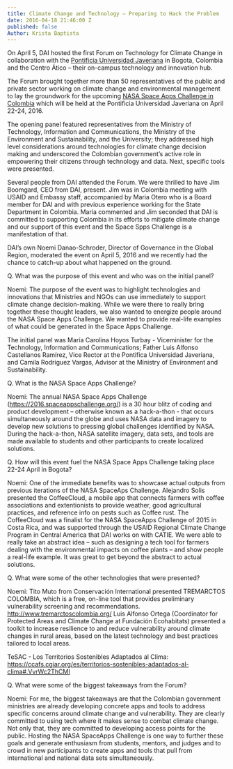 ```yaml
---
title: Climate Change and Technology – Preparing to Hack the Problem
date: 2016-04-18 21:46:00 Z
published: false
Author: Krista Baptista
---
```


On April 5, DAI hosted the first Forum on Technology for Climate Change in collaboration with the [Pontificia Universidad Javeriana](http://www.javeriana.edu.co/) in Bogota, Colombia and the Centro Ático – their on-campus technology and innovation hub. 

The Forum brought together more than 50 representatives of the public and private sector working on climate change and environmental management to lay the groundwork for the upcoming [NASA Space Apps Challenge in Colombia](https://2016.spaceappschallenge.org/locations/bogota-colombia) which will be held at the Pontificia Universidad Javeriana on April 22-24, 2016.  

The opening panel featured representatives from the Ministry of Technology, Information and Communications, the Ministry of the Environment and Sustainability, and the University; they addressed high level considerations around technologies for climate change decision making and underscored the Colombian government’s active role in empowering their citizens through technology and data.  Next, specific tools were presented. 

Several people from DAI attended the Forum.  We were thrilled to have Jim Boomgard, CEO from DAI, present.  Jim was in Colombia meeting with USAID and Embassy staff, accompanied by Maria Otero who is a Board member for DAI and with previous experience working for the State Department in Colombia.  Maria commented and Jim seconded that DAI is committed to supporting Colombia in its efforts to mitigate climate change and our support of this event and the Space Spps Challenge is a manifestation of that.  

DAI’s own Noemi Danao-Schroder, Director of Governance in the Global Region, moderated the event on April 5, 2016 and we recently had the chance to catch-up about what happened on the ground.

Q. What was the purpose of this event and who was on the initial panel?

Noemi:  The purpose of the event was to highlight technologies and innovations that Ministries and NGOs can use immediately to support climate change decision-making.  While we were there to really bring together these thought leaders, we also wanted to energize people around the NASA Space Apps Challenge.  We wanted to provide real-life examples of what could be generated in the Space Apps Challenge. 

The initial panel was María Carolina Hoyos Turbay - Viceminister for the Technology, Information and Communications; Father Luis Alfonso Castellanos Ramírez, Vice Rector at the Pontifica Universidad Javeriana, and Camila Rodriguez Vargas, Advisor at the Ministry of Environment and Sustainability.

Q. What is the NASA Space Apps Challenge?  

Noemi: The annual NASA Space Apps Challenge (https://2016.spaceappschallenge.org/) is a 30 hour blitz of coding and product development – otherwise known as a hack-a-thon - that occurs simultaneously around the globe and uses NASA data and imagery to develop new solutions to pressing global challenges identified by NASA.  During the hack-a-thon, NASA satellite imagery, data sets, and tools are made available to students and other participants to create localized solutions.

Q. How will this event fuel the NASA Space Apps Challenge taking place 22-24 April in Bogota?

Noemi: One of the immediate benefits was to showcase actual outputs from previous iterations of the NASA SpaceAps Challenge.  Alejandro Solis presented the CoffeeCloud, a mobile app that connects farmers with coffee associations and extentionists to provide weather, good agricultural practices, and reference info on pests such as Coffee rust.  The CoffeeCloud was a finalist for the NASA SpaceApps Challenge of 2015 in Costa Rica, and was supported through the USAID Regional Climate Change Program in Central America that DAI works on with CATIE.  We were able to really take an abstract idea – such as designing a tech tool for farmers dealing with the environmental impacts on coffee plants – and show people a real-life example.  It was great to get beyond the abstract to actual solutions.   

Q. What were some of the other technologies that were presented? 
 
Noemi: Tito Muto from Conservación International presented TREMARCTOS COLOMBIA, which is a free, on-line tool that provides preliminary vulnerability screening and recommendations. http://www.tremarctoscolombia.org/
Luis Alfonso Ortega (Coordinator for Protected Areas and Climate Change at Fundación Ecohabitats) presented a toolkit to increase resilience to and reduce vulnerability around climate changes in rural areas, based on the latest technology and best practices tailored to local areas.

TeSAC - Los Territorios Sostenibles Adaptados al Clima: 
https://ccafs.cgiar.org/es/territorios-sostenibles-adaptados-al-clima#.VvrWc2ThCMI 
 
Q. What were some of the biggest takeaways from the Forum?

Noemi: For me, the biggest takeaways are that the Colombian government ministries are already developing concrete apps and tools to address specific concerns around climate change and vulnerability.  They are clearly committed to using tech where it makes sense to combat climate change. Not only that, they are committed to developing access points for the public. Hosting the NASA SpaceApps Challenge is one way to further these goals and generate enthusiasm from students, mentors, and judges and to crowd in new participants to create apps and tools that pull from international and national data sets simultaneously.

